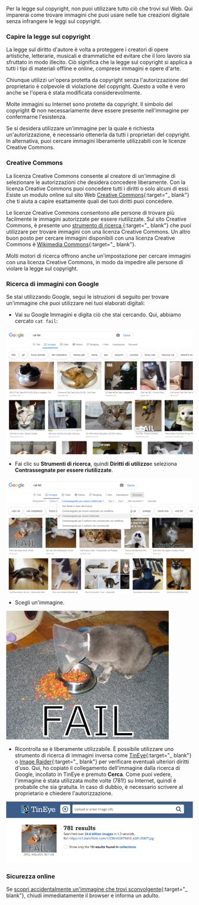 Per la legge sul copyright, non puoi utilizzare tutto ciò che trovi sul Web. Qui imparerai come trovare immagini che puoi usare nelle tue creazioni digitale senza infrangere le leggi sul copyright.

### Capire la legge sul copyright

La legge sul diritto d'autore è volta a proteggere i creatori di opere artistiche, letterarie, musicali e drammatiche ed evitare che il loro lavoro sia sfruttato in modo illecito. Ciò significa che la legge sul copyright si applica a tutti i tipi di materiali offline e online, comprese immagini e opere d'arte.

Chiunque utilizzi un'opera protetta da copyright senza l'autorizzazione del proprietario è colpevole di violazione del copyright. Questo a volte è vero anche se l'opera è stata modificata considerevolmente.

Molte immagini su Internet sono protette da copyright. Il simbolo del copyright © non necessariamente deve essere presente nell'immagine per confermarne l'esistenza.

Se si desidera utilizzare un'immagine per la quale è richiesta un'autorizzazione, è necessario ottenerla da tutti i proprietari del copyright. In alternativa, puoi cercare immagini liberamente utilizzabili con le licenze Creative Commons.

### Creative Commons

La licenza Creative Commons consente al creatore di un'immagine di selezionare le autorizzazioni che desidera concedere liberamente. Con la licenza Creative Commons puoi concedere tutti i diritti o solo alcuni di essi. Esiste un modulo online sul sito Web [Creative Commons](https://creativecommons.org/){:target="_ blank"} che ti aiuta a capire esattamente quali dei tuoi diritti puoi concedere.

Le licenze Creative Commons consentono alle persone di trovare più facilmente le immagini autorizzate per essere riutilizzate. Sul sito Creative Commons, è presente uno [strumento di ricerca ](https://search.creativecommons.org/){:target="_ blank"} che puoi utilizzare per trovare immagini con una licenza Creative Commons. Un altro buon posto per cercare immagini disponibili con una licenza Creative Commons è [Wikimedia Commons](https://commons.wikimedia.org/wiki/Main_Page){:target="_ blank"}.

Molti motori di ricerca offrono anche un'impostazione per cercare immagini con una licenza Creative Commons, in modo da impedire alle persone di violare la legge sul copyright.

### Ricerca di immagini con Google

Se stai utilizzando Google, segui le istruzioni di seguito per trovare un'immagine che puoi utilizzare nei tuoi elaborati digitali:

+ Vai su Google Immagini e digita ciò che stai cercando. Qui, abbiamo cercato `cat fail`:

![Ricerca Cat Fail](images/catfailsearch.png)

+ Fai clic su **Strumenti di ricerca**, quindi **Diritti di utilizzo**e seleziona **Contrassegnate per essere riutilizzate**.

![Contrassegnate per essere riutilizzate](images/labeledforreuse.png)

+ Scegli un'immagine.

![Cat Fail](images/catfail.png)

+ Ricontrolla se è liberamente utilizzabile. È possibile utilizzare uno strumento di ricerca di immagini inversa come [TinEye](https://www.tineye.com/){:target="_ blank"} o [Image Raider](https://www.imageraider.com/){:target="_ blank"} per verificare eventuali ulteriori diritti d'uso. Qui, ho copiato il collegamento dell'immagine dalla ricerca di Google, incollato in TinEye e premuto **Cerca**. Come puoi vedere, l'immagine è stata utilizzata molte volte (781!) su Internet, quindi è probabile che sia gratuita. In caso di dubbio, è necessario scrivere al proprietario e chiedere l'autorizzazione.

![Ricerca inversa](images/reversesearch.png)

### Sicurezza online

Se [scopri accidentalmente un'immagine che trovi sconvolgente](https://www.thinkuknow.co.uk/11_13/Need-advice/Things-you-see-online/){:target="_ blank"}, chiudi immediatamente il browser e informa un adulto.